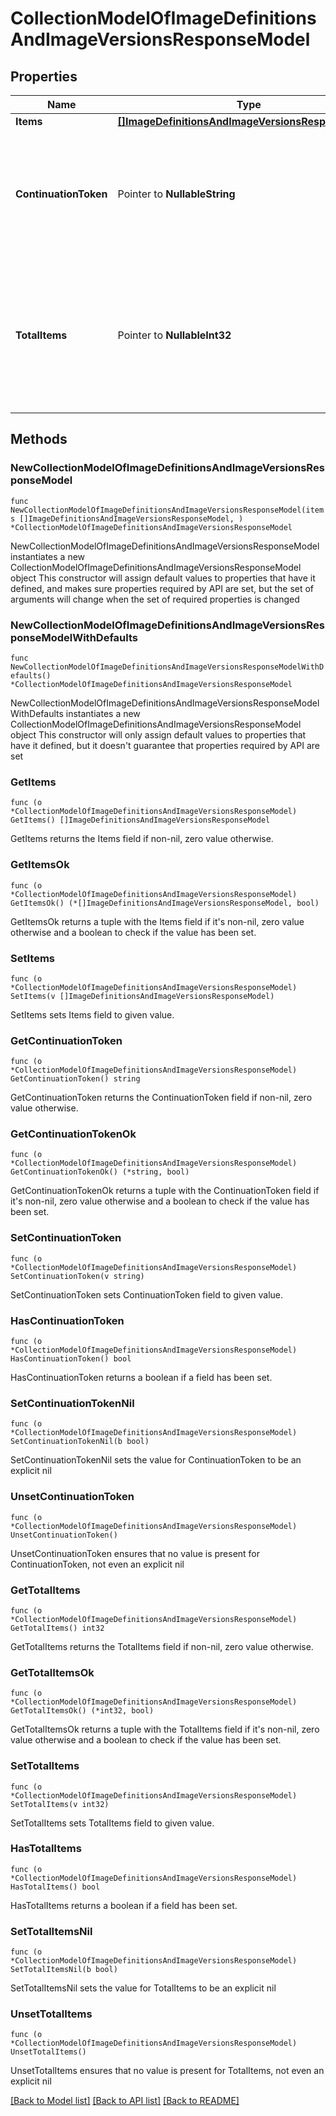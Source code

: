 # CollectionModelOfImageDefinitionsAndImageVersionsResponseModel

## Properties

Name | Type | Description | Notes
------------ | ------------- | ------------- | -------------
**Items** | [**[]ImageDefinitionsAndImageVersionsResponseModel**](ImageDefinitionsAndImageVersionsResponseModel.md) | List of items. | 
**ContinuationToken** | Pointer to **NullableString** | If present, indicates to the caller that the query was not complete, and they should call the API again specifying the continuation token as a query parameter. | [optional] 
**TotalItems** | Pointer to **NullableInt32** | Indicates the total number of items in the collection, which may be more than the number of Items returned, if there is a ContinuationToken.  Only returned in the response to &#x60;$search&#x60; APIs. | [optional] 

## Methods

### NewCollectionModelOfImageDefinitionsAndImageVersionsResponseModel

`func NewCollectionModelOfImageDefinitionsAndImageVersionsResponseModel(items []ImageDefinitionsAndImageVersionsResponseModel, ) *CollectionModelOfImageDefinitionsAndImageVersionsResponseModel`

NewCollectionModelOfImageDefinitionsAndImageVersionsResponseModel instantiates a new CollectionModelOfImageDefinitionsAndImageVersionsResponseModel object
This constructor will assign default values to properties that have it defined,
and makes sure properties required by API are set, but the set of arguments
will change when the set of required properties is changed

### NewCollectionModelOfImageDefinitionsAndImageVersionsResponseModelWithDefaults

`func NewCollectionModelOfImageDefinitionsAndImageVersionsResponseModelWithDefaults() *CollectionModelOfImageDefinitionsAndImageVersionsResponseModel`

NewCollectionModelOfImageDefinitionsAndImageVersionsResponseModelWithDefaults instantiates a new CollectionModelOfImageDefinitionsAndImageVersionsResponseModel object
This constructor will only assign default values to properties that have it defined,
but it doesn't guarantee that properties required by API are set

### GetItems

`func (o *CollectionModelOfImageDefinitionsAndImageVersionsResponseModel) GetItems() []ImageDefinitionsAndImageVersionsResponseModel`

GetItems returns the Items field if non-nil, zero value otherwise.

### GetItemsOk

`func (o *CollectionModelOfImageDefinitionsAndImageVersionsResponseModel) GetItemsOk() (*[]ImageDefinitionsAndImageVersionsResponseModel, bool)`

GetItemsOk returns a tuple with the Items field if it's non-nil, zero value otherwise
and a boolean to check if the value has been set.

### SetItems

`func (o *CollectionModelOfImageDefinitionsAndImageVersionsResponseModel) SetItems(v []ImageDefinitionsAndImageVersionsResponseModel)`

SetItems sets Items field to given value.


### GetContinuationToken

`func (o *CollectionModelOfImageDefinitionsAndImageVersionsResponseModel) GetContinuationToken() string`

GetContinuationToken returns the ContinuationToken field if non-nil, zero value otherwise.

### GetContinuationTokenOk

`func (o *CollectionModelOfImageDefinitionsAndImageVersionsResponseModel) GetContinuationTokenOk() (*string, bool)`

GetContinuationTokenOk returns a tuple with the ContinuationToken field if it's non-nil, zero value otherwise
and a boolean to check if the value has been set.

### SetContinuationToken

`func (o *CollectionModelOfImageDefinitionsAndImageVersionsResponseModel) SetContinuationToken(v string)`

SetContinuationToken sets ContinuationToken field to given value.

### HasContinuationToken

`func (o *CollectionModelOfImageDefinitionsAndImageVersionsResponseModel) HasContinuationToken() bool`

HasContinuationToken returns a boolean if a field has been set.

### SetContinuationTokenNil

`func (o *CollectionModelOfImageDefinitionsAndImageVersionsResponseModel) SetContinuationTokenNil(b bool)`

 SetContinuationTokenNil sets the value for ContinuationToken to be an explicit nil

### UnsetContinuationToken
`func (o *CollectionModelOfImageDefinitionsAndImageVersionsResponseModel) UnsetContinuationToken()`

UnsetContinuationToken ensures that no value is present for ContinuationToken, not even an explicit nil
### GetTotalItems

`func (o *CollectionModelOfImageDefinitionsAndImageVersionsResponseModel) GetTotalItems() int32`

GetTotalItems returns the TotalItems field if non-nil, zero value otherwise.

### GetTotalItemsOk

`func (o *CollectionModelOfImageDefinitionsAndImageVersionsResponseModel) GetTotalItemsOk() (*int32, bool)`

GetTotalItemsOk returns a tuple with the TotalItems field if it's non-nil, zero value otherwise
and a boolean to check if the value has been set.

### SetTotalItems

`func (o *CollectionModelOfImageDefinitionsAndImageVersionsResponseModel) SetTotalItems(v int32)`

SetTotalItems sets TotalItems field to given value.

### HasTotalItems

`func (o *CollectionModelOfImageDefinitionsAndImageVersionsResponseModel) HasTotalItems() bool`

HasTotalItems returns a boolean if a field has been set.

### SetTotalItemsNil

`func (o *CollectionModelOfImageDefinitionsAndImageVersionsResponseModel) SetTotalItemsNil(b bool)`

 SetTotalItemsNil sets the value for TotalItems to be an explicit nil

### UnsetTotalItems
`func (o *CollectionModelOfImageDefinitionsAndImageVersionsResponseModel) UnsetTotalItems()`

UnsetTotalItems ensures that no value is present for TotalItems, not even an explicit nil

[[Back to Model list]](../README.md#documentation-for-models) [[Back to API list]](../README.md#documentation-for-api-endpoints) [[Back to README]](../README.md)



